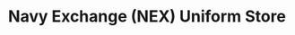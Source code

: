 ---
title: "Navy Exchange (NEX) Uniform Store"
url: /goose-creek/navy-exchange-nex-uniform-store/
shop: Kleidung
---